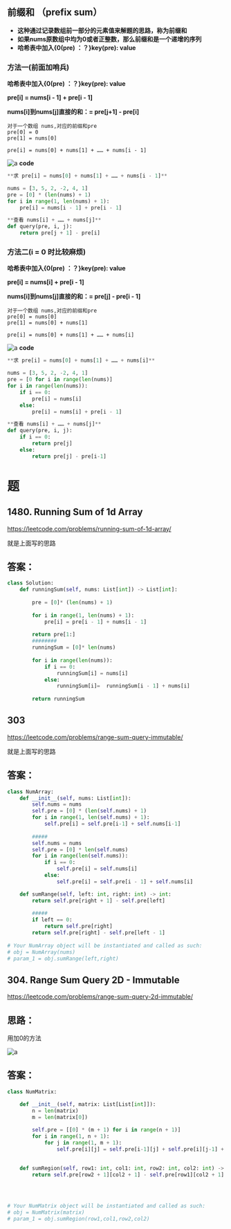 ## 前缀和 （prefix sum）


- **这种通过记录数组前一部分的元素值来解题的思路，称为前缀和**
- **如果nums原数组中均为0或者正整数，那么前缀和是一个递增的序列**
- **哈希表中加入{0(pre) ：？}key(pre): value**

### 方法一(前面加哨兵)

**哈希表中加入{0(pre) ：？}key(pre): value**

**pre[i] = nums[i - 1] + pre[i - 1]**

**nums[i]到nums[j]直接的和：= pre[j+1] - pre[i]**
```
对于一个数组 nums,对应的前缀和pre
pre[0] = 0
pre[1] = nums[0] 

pre[i] = nums[0] + nums[1] + …… + nums[i - 1]

```
![a](https://github.com/SSRRBB/Leetcode/blob/main/Images/306.png)
**code**
```python
**求 pre[i] = nums[0] + nums[1] + …… + nums[i - 1]**

nums = [3, 5, 2, -2, 4, 1]
pre = [0] * (len(nums) + 1)
for i in range(1, len(nums) + 1):
    pre[i] = nums[i - 1] + pre[i - 1]
```

```python
**查看 nums[i] + …… + nums[j]**
def query(pre, i, j):
    return pre[j + 1] - pre[i]
```    


### 方法二(i = 0 时比较麻烦)

**哈希表中加入{0(pre) ：？}key(pre): value**

**pre[i] = nums[i] + pre[i - 1]**

**nums[i]到nums[j]直接的和：= pre[j] - pre[i - 1]**

```
对于一个数组 nums,对应的前缀和pre
pre[0] = nums[0]
pre[1] = nums[0] + nums[1]

pre[i] = nums[0] + nums[1] + …… + nums[i]
```
![a](https://github.com/SSRRBB/Leetcode/blob/main/Images/307.png)
**code**
```python
**求 pre[i] = nums[0] + nums[1] + …… + nums[i]**

nums = [3, 5, 2, -2, 4, 1]
pre = [0 for i in range(len(nums)]
for i in range(len(nums)):
    if i == 0:
        pre[i] = nums[i]
    else:
        pre[i] = nums[i] + pre[i - 1]
```

```python
**查看 nums[i] + …… + nums[j]**
def query(pre, i, j):
    if i == 0:
        return pre[j]
    else:
        return pre[j] - pre[i-1] 
```

# 题
## 1480. Running Sum of 1d Array
https://leetcode.com/problems/running-sum-of-1d-array/

就是上面写的思路
## 答案：
```python
class Solution:
    def runningSum(self, nums: List[int]) -> List[int]:
               
        pre = [0]* (len(nums) + 1)
     
        for i in range(1, len(nums) + 1):
            pre[i] = pre[i - 1] + nums[i - 1]
            
        return pre[1:]
        ########
        runningSum = [0]* len(nums)
        
        for i in range(len(nums)):
            if i == 0:
                runningSum[i] = nums[i]
            else:
                runningSum[i]=  runningSum[i - 1] + nums[i]
                
        return runningSum
```
## 303
https://leetcode.com/problems/range-sum-query-immutable/

就是上面写的思路

## 答案：
```python
class NumArray:
    def __init__(self, nums: List[int]):
        self.nums = nums
        self.pre = [0] * (len(self.nums) + 1)
        for i in range(1, len(self.nums) + 1):
            self.pre[i] = self.pre[i-1] + self.nums[i-1]
            
        #####
        self.nums = nums
        self.pre = [0] * len(self.nums)
        for i in range(len(self.nums)):
            if i == 0:
                self.pre[i] = self.nums[i]
            else:
                self.pre[i] = self.pre[i - 1] + self.nums[i]

    def sumRange(self, left: int, right: int) -> int:
        return self.pre[right + 1] - self.pre[left]
        
        #####
        if left == 0:
            return self.pre[right]
        return self.pre[right] - self.pre[left - 1]
        
# Your NumArray object will be instantiated and called as such:
# obj = NumArray(nums)
# param_1 = obj.sumRange(left,right)
```

## 304. Range Sum Query 2D - Immutable

https://leetcode.com/problems/range-sum-query-2d-immutable/

## 思路：
用加0的方法

![a](https://github.com/SSRRBB/Leetcode/blob/main/Images/309.png)

## 答案：
```python
class NumMatrix:

    def __init__(self, matrix: List[List[int]]):
        n = len(matrix)
        m = len(matrix[0])
        
        self.pre = [[0] * (m + 1) for i in range(n + 1)]
        for i in range(1, n + 1):
            for j in range(1, m + 1):
                self.pre[i][j] = self.pre[i-1][j] + self.pre[i][j-1] + matrix[i -1][j-1] - self.pre[i-1][j-1]
        

    def sumRegion(self, row1: int, col1: int, row2: int, col2: int) -> int:
        return self.pre[row2 + 1][col2 + 1] - self.pre[row1][col2 + 1] - self.pre[row2 + 1][col1] + self.pre[row1][col1]
 
        


# Your NumMatrix object will be instantiated and called as such:
# obj = NumMatrix(matrix)
# param_1 = obj.sumRegion(row1,col1,row2,col2)
```
